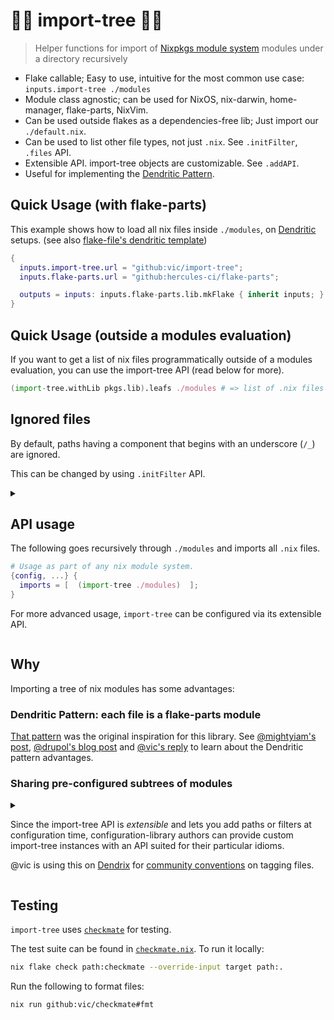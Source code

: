 # 🌲🌴 import-tree 🎄🌳

> Helper functions for import of [Nixpkgs module system](https://nix.dev/tutorials/module-system/) modules under a directory recursively

- Flake callable; Easy to use, intuitive for the most common use case: `inputs.import-tree ./modules`
- Module class agnostic; can be used for NixOS, nix-darwin, home-manager, flake-parts, NixVim.
- Can be used outside flakes as a dependencies-free lib; Just import our `./default.nix`.
- Can be used to list other file types, not just `.nix`. See `.initFilter`, `.files` API.
- Extensible API. import-tree objects are customizable. See `.addAPI`.
- Useful for implementing the [Dendritic Pattern](https://github.com/mightyiam/dendritic).

## Quick Usage (with flake-parts)

This example shows how to load all nix files inside `./modules`, on [Dendritic](https://vic.github.io/dendrix/Dendritic.html) setups. (see also [flake-file's dendritic template](https://github.com/vic/flake-file?tab=readme-ov-file#flakemodulesdendritic))

```nix
{
  inputs.import-tree.url = "github:vic/import-tree";
  inputs.flake-parts.url = "github:hercules-ci/flake-parts";

  outputs = inputs: inputs.flake-parts.lib.mkFlake { inherit inputs; } (inputs.import-tree ./modules);
}
```

## Quick Usage (outside a modules evaluation)

If you want to get a list of nix files programmatically outside of a modules evaluation,
you can use the import-tree API (read below for more).

```nix
(import-tree.withLib pkgs.lib).leafs ./modules # => list of .nix files
```

## Ignored files

By default, paths having a component that begins with an underscore (`/_`) are ignored.

This can be changed by using `.initFilter` API.

<details>
  <summary>

## API usage

The following goes recursively through `./modules` and imports all `.nix` files.

```nix
# Usage as part of any nix module system.
{config, ...} {
  imports = [  (import-tree ./modules)  ];
}
```

For more advanced usage, `import-tree` can be configured via its extensible API.

</summary>

## Obtaining the API

When used as a flake, the flake outputs attrset is the primary callable.
Otherwise, importing the `default.nix` that is at the root of this repository will evaluate into the same attrset.
This callable attrset is referred to as `import-tree` in this documentation.

## `import-tree`

Takes a single argument: path or deeply nested list of path.
Returns a module that imports the discovered files.
For example, given the following file tree:

```
default.nix
modules/
  a.nix
  subdir/
    b.nix
```

The following

```nix
{lib, config, ...} {
  imports = [ (import-tree ./modules) ];
}
```

Is similar to

```nix
{lib, config, ...} {
  imports = [
    {
      imports = [
        ./modules/a.nix
        ./modules/subdir/b.nix
      ];
    }
  ];
}
```

If given a deeply nested list of paths the list will be flattened and results concatenated.
The following is valid usage:

```nix
{lib, config, ...} {
  imports = [ (import-tree [./a [./b]]) ];
}
```

Other import-tree objects can also be given as arguments (or in lists) as if they were paths.

As an special case, when the single argument given to an `import-tree` object is an
attribute-set containing an `options` attribute, the `import-tree` object
assumes it is being evaluated as a module. This way, a pre-configured `import-tree` can
also be used directly in a list of module imports.

This is useful for authors exposing pre-configured `import-tree`s that users can directly
add to their import list or continue configuring themselves using its API.

```nix
let
  # imagine this configured tree comes from some author's flake or library.
  # library author can extend an import-tree with custom API methods
  # according to the library's directory and file naming conventions.
  configured-tree = import-tree.addAPI {
    # the knowledge of where modules are located inside the library structure
    # or which filters/regexes/transformations to apply are abstracted 
    # from the user by the author providing a meaningful API.
    maximal = self: self.addPath ./modules;
    minimal = self: self.maximal.filter (lib.hasInfix "minimal");
  };
in {
  # the library user can directly import or further configure an import-tree.
  imports = [ configured-tree.minimal ];
}
```

## Configurable behavior

`import-tree` objects with custom behavior can be obtained using a builder pattern.
For example:

```nix
lib.pipe import-tree [
  (i: i.map lib.traceVal) # trace all paths. useful for debugging what is being imported.
  (i: i.filter (lib.hasInfix ".mod.")) # filter nix files by some predicate
  (i: i ./modules) # finally, call the configured import-tree with a path
]
```

Here is a simpler but less readable equivalent:

```nix
((import-tree.map lib.traceVal).filter (lib.hasInfix ".mod.")) ./modules
```

### `import-tree.filter` and `import-tree.filterNot`

`filter` takes a predicate function `path -> bool`. Only paths for which the filter returns `true` are selected:

> \[!NOTE\]
> Only files with suffix `.nix` are candidates.

```nix
# import-tree.filter : (path -> bool) -> import-tree

import-tree.filter (lib.hasInfix ".mod.") ./some-dir
```

`filter` can be applied multiple times, in which case only the files matching _all_ filters will be selected:

```nix
lib.pipe import-tree [
  (i: i.filter (lib.hasInfix ".mod."))
  (i: i.filter (lib.hasSuffix "default.nix"))
  (i: i ./some-dir)
]
```

Or, in a simpler but less readable way:

```nix
(import-tree.filter (lib.hasInfix ".mod.")).filter (lib.hasSuffix "default.nix") ./some-dir
```

See also `import-tree.initFilter`.

### `import-tree.match` and `import-tree.matchNot`

`match` takes a regular expression. The regex should match the full path for the path to be selected. Matching is done with `builtins.match`.

```nix
# import-tree.match : regex -> import-tree

import-tree.match ".*/[a-z]+@(foo|bar)\.nix" ./some-dir
```

`match` can be applied multiple times, in which case only the paths matching _all_ regex patterns will be selected, and can be combined with any number of `filter`, in any order.

### `import-tree.map`

`map` can be used to transform each path by providing a function.

e.g. to convert the path into a module explicitly:

```nix
# import-tree.map : (path -> any) -> import-tree

import-tree.map (path: {
  imports = [ path ];
  # assuming such an option is declared
  automaticallyImportedPaths = [ path ];
})
```

`map` can be applied multiple times, composing the transformations:

```nix
lib.pipe import-tree [
  (i: i.map (lib.removeSuffix ".nix"))
  (i: i.map builtins.stringLength)
] ./some-dir
```

The above example first removes the `.nix` suffix from all selected paths, then takes their lengths.

Or, in a simpler but less readable way:

```nix
((import-tree.map (lib.removeSuffix ".nix")).map builtins.stringLength) ./some-dir
```

`map` can be combined with any number of `filter` and `match` calls, in any order, but the (composed) transformation is applied _after_ the filters, and only to the paths that match all of them.

### `import-tree.addPath`

`addPath` can be used to prepend paths to be filter as a setup for import-tree.
This function can be applied multiple times.

```nix
# import-tree.addPath : (path_or_list_of_paths) -> import-tree

# Both of these result in the same imported files.
# however, the first adds ./vendor as a *pre-configured* path.
# and the final user can supply ./modules or [] empty.
(import-tree.addPath ./vendor) ./modules
import-tree [./vendor ./modules]
```

### `import-tree.addAPI`

`addAPI` extends the current import-tree object with new methods.
The API is cumulative, meaning that this function can be called multiple times.

`addAPI` takes an attribute set of functions taking a single argument:
`self` which is the current import-tree object.

```nix
# import-tree.addAPI : api-attr-set -> import-tree

import-tree.addAPI {
  maximal = self: self.addPath ./modules;
  feature = self: featureName: self.maximal.filter (lib.hasInfix feature);
  minimal = self: self.feature "minimal";
}
```

on the previous API, users can call `import-tree.feature "+vim"` or `import-tree.minimal`, etc.

### `import-tree.withLib`

> \[!NOTE\]
> `withLib` is required prior to invocation of any of `.leafs` or `.pipeTo`.
> Because with the use of those functions the implementation does not have access to a `lib` that is provided as a module argument.

```nix
# import-tree.withLib : lib -> import-tree

import-tree.withLib pkgs.lib
```

### `import-tree.pipeTo`

`pipeTo` takes a function that will receive the list of paths.
When configured with this, `import-tree` will not return a nix module but the result of the function being piped to.

```nix
# import-tree.pipeTo : ([paths] -> any) -> import-tree

import-tree.pipeTo lib.id # equivalent to  `.leafs`
```

### `import-tree.leafs`

`leafs` takes no arguments, it is equivalent to calling `import-tree.pipeTo lib.id`. That is, instead of producing a nix module, just return the list of results.

```nix
# import-tree.leafs : import-tree

import-tree.leafs
```

### `import-tree.new`

Returns a fresh import-tree with empty state. If you previously had any path, lib, filter, etc,
you might need to set them on the new empty tree.

### `import-tree.initFilter`

*Replaces* the initial filter which defaults to: Include files with `.nix` suffix and not having `/_` infix.

_NOTE_: initFilter is non-accumulating and is the *first* filter to run before those accumulated via `filter`/`match`.

You can use this to make import-tree scan for other file types or change the ignore convention.

```nix
# import-tree.initFilter : (path -> bool) -> import-tree

import-tree.initFilter (p: lib.hasSuffix ".nix" p && !lib.hasInfix "/ignored/") # nix files not inside /ignored/
import-tree.initFilter (lib.hasSuffix ".md")  # scan for .md files everywhere, nothing ignored.
```

### `import-tree.files`

A shorthand for `import-tree.leafs.result`. Returns a list of matching files.

This can be used when you don't want to import the tree, but just get a list of files from it.

Useful for listing files other than `.nix`, for example, for passing all `.js` files to a minifier:

_TIP_: remember to use `withLib` when *not* using import-tree as a module import.

```nix
# import-tree.files : [ <list-of-files> ]

# paths to give to uglify-js
lib.pipe import-tree [
  (i: i.initFilter (lib.hasSuffix ".js")) # look for .js files. ignore nothing.
  (i: i.addPath ./out) # under the typescript compiler outDir
  (i: i.withLib lib) # set lib since we are not importing modules.
  (i: i.files)
]
# => list of all .js files
```

### `import-tree.result`

Exactly the same as calling the import-tree object with an empty list `[ ]`.
This is useful for import-tree objects that already have paths configured via `.addPath`.

```nix
# import-tree.result : <module-or-piped-result>

# these two are exactly the same:
(import-tree.addPath ./modules).result
(import-tree.addPath ./modules) [ ]
```

</details>

## Why

Importing a tree of nix modules has some advantages:

### Dendritic Pattern: each file is a flake-parts module

[That pattern](https://github.com/mightyiam/dendritic) was the original inspiration for this library.
See [@mightyiam's post](https://discourse.nixos.org/t/pattern-each-file-is-a-flake-parts-module/61271),
[@drupol's blog post](https://not-a-number.io/2025/refactoring-my-infrastructure-as-code-configurations/) and
[@vic's reply](https://discourse.nixos.org/t/how-do-you-structure-your-nixos-configs/65851/8)
to learn about the Dendritic pattern advantages.

### Sharing pre-configured subtrees of modules

<details>
<summary>

Since the import-tree API is _extensible_ and lets you add paths or
filters at configuration time, configuration-library authors can
provide custom import-tree instances with an API suited for their
particular idioms.

@vic is using this on [Dendrix](https://github.com/vic/dendrix) for [community conventions](https://github.com/vic/dendrix/blob/main/dev/modules/community/_pipeline.nix) on tagging files.

</summary>

This would allow us to have community-driven *sets* of configurations,
much like those popular for editors: spacemacs/lazy-vim distributions.

Imagine an editor distribution exposing the following flake output:

```nix
# editor-distro's flakeModule
{inputs, lib, ...}:
let 
  flake.lib.modules-tree = lib.pipe inputs.import-tree [
    (i: i.addPath ./modules)
    (i: i.addAPI { inherit on off exclusive; })
    (i: i.addAPI { ruby = self: self.on "ruby"; })
    (i: i.addAPI { python = self: self.on "python"; })
    (i: i.addAPI { old-school = self: self.off "copilot"; })
    (i: i.addAPI { vim-btw = self: self.exclusive "vim" "emacs"; })
  ];

  on = self: flag: self.filter (lib.hasInfix "+${flag}");
  off = self: flag: self.filterNot (lib.hasInfix "+${flag}");
  exclusive = self: onFlag: offFlag: lib.pipe self [
    (self: on self onFlag)
    (self: off self offFlag)
  ];
in
{
  inherit flake;
}
```

Users of such distribution can do:

```nix
# consumer flakeModule
{inputs, lib, ...}: let
  ed-tree = inputs.editor-distro.lib.modules-tree;
in {
  imports = [
    (ed-tree.vim-btw.old-school.on "rust")
  ];
}
```

</details>

## Testing

`import-tree` uses [`checkmate`](https://github.com/vic/checkmate) for testing.

The test suite can be found in [`checkmate.nix`](checkmate.nix). To run it locally:

```sh
nix flake check path:checkmate --override-input target path:.
```

Run the following to format files:

```sh
nix run github:vic/checkmate#fmt
```
